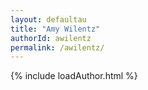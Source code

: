 ```yaml
---
layout: defaultau
title: "Amy Wilentz"
authorId: awilentz
permalink: /awilentz/
---
```

{% include loadAuthor.html %}
<script>
    $(document).ready(function(){
        showAuthorBio('{{ page.authorId }}');
   });
</script>
